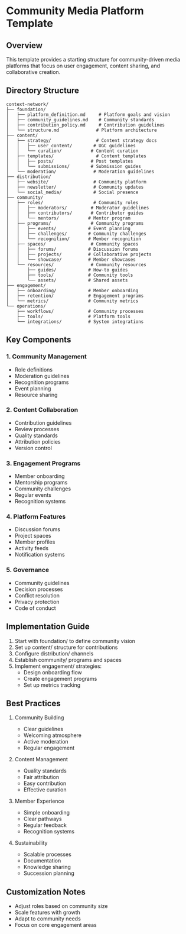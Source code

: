 # Community Media Platform Template

## Overview
This template provides a starting structure for community-driven media platforms that focus on user engagement, content sharing, and collaborative creation.

## Directory Structure

```
context-network/
├── foundation/
│   ├── platform_definition.md     # Platform goals and vision
│   ├── community_guidelines.md    # Community standards
│   ├── contribution_policy.md     # Contribution guidelines
│   └── structure.md              # Platform architecture
├── content/
│   ├── strategy/                 # Content strategy docs
│   │   ├── user_content/        # UGC guidelines
│   │   └── curation/           # Content curation
│   ├── templates/                # Content templates
│   │   ├── posts/              # Post templates
│   │   └── submissions/        # Submission guides
│   └── moderation/              # Moderation guidelines
├── distribution/
│   ├── website/                 # Community platform
│   ├── newsletter/              # Community updates
│   └── social_media/            # Social presence
├── community/
│   ├── roles/                   # Community roles
│   │   ├── moderators/         # Moderator guidelines
│   │   ├── contributors/       # Contributor guides
│   │   └── mentors/           # Mentor program
│   ├── programs/               # Community programs
│   │   ├── events/            # Event planning
│   │   ├── challenges/        # Community challenges
│   │   └── recognition/       # Member recognition
│   ├── spaces/                 # Community spaces
│   │   ├── forums/            # Discussion forums
│   │   ├── projects/          # Collaborative projects
│   │   └── showcase/          # Member showcases
│   └── resources/              # Community resources
│       ├── guides/            # How-to guides
│       ├── tools/             # Community tools
│       └── assets/            # Shared assets
├── engagement/
│   ├── onboarding/            # Member onboarding
│   ├── retention/             # Engagement programs
│   └── metrics/               # Community metrics
└── operations/
    ├── workflows/             # Community processes
    ├── tools/                 # Platform tools
    └── integrations/          # System integrations
```

## Key Components

### 1. Community Management
- Role definitions
- Moderation guidelines
- Recognition programs
- Event planning
- Resource sharing

### 2. Content Collaboration
- Contribution guidelines
- Review processes
- Quality standards
- Attribution policies
- Version control

### 3. Engagement Programs
- Member onboarding
- Mentorship programs
- Community challenges
- Regular events
- Recognition systems

### 4. Platform Features
- Discussion forums
- Project spaces
- Member profiles
- Activity feeds
- Notification systems

### 5. Governance
- Community guidelines
- Decision processes
- Conflict resolution
- Privacy protection
- Code of conduct

## Implementation Guide

1. Start with foundation/ to define community vision
2. Set up content/ structure for contributions
3. Configure distribution/ channels
4. Establish community/ programs and spaces
5. Implement engagement/ strategies:
   - Design onboarding flow
   - Create engagement programs
   - Set up metrics tracking

## Best Practices

1. Community Building
   - Clear guidelines
   - Welcoming atmosphere
   - Active moderation
   - Regular engagement

2. Content Management
   - Quality standards
   - Fair attribution
   - Easy contribution
   - Effective curation

3. Member Experience
   - Simple onboarding
   - Clear pathways
   - Regular feedback
   - Recognition systems

4. Sustainability
   - Scalable processes
   - Documentation
   - Knowledge sharing
   - Succession planning

## Customization Notes

- Adjust roles based on community size
- Scale features with growth
- Adapt to community needs
- Focus on core engagement areas
